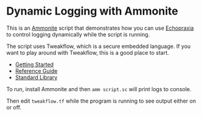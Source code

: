 # Dynamic Logging with Ammonite

This is an [Ammonite](http://ammonite.io/) script that demonstrates how you can 
use [Echopraxia](com/tersesystems/echopraxia-plusscala) to control logging 
dynamically while the script is running.

The script uses Tweakflow, which is a secure embedded language.  If you want to play around with Tweakflow, this is a good place to start.

* [Getting Started](https://twineworks.github.io/tweakflow/getting-started.html)
* [Reference Guide](https://twineworks.github.io/tweakflow/reference.html)
* [Standard Library](https://twineworks.github.io/tweakflow/modules/std.html)

To run, install Ammonite and then `amm script.sc` will print logs to console.

Then edit `tweakflow.tf` while the program is running to see output either on or off.

